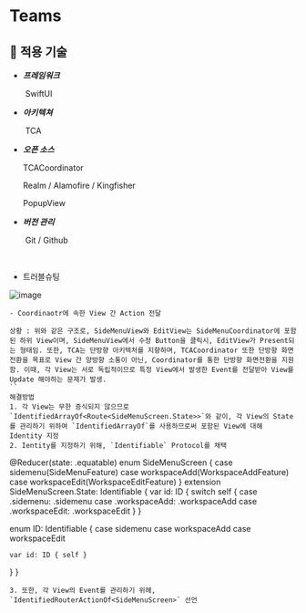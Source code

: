 # Teams

## 🔆 **적용 기술**

* ***프레임워크***

  ​	SwiftUI

* ***아키텍쳐***

  ​	TCA

* ***오픈 소스***

    TCACoordinator
  
    Realm / Alamofire /	Kingfisher
  
    PopupView

* ***버전 관리***

  ​	Git / Github

  <br>


* 트러블슈팅

![image](https://github.com/Jin0331/Teams/assets/42958809/03bca249-7e30-45cf-800b-001335699d91)

```
- Coordinaotr에 속한 View 간 Action 전달

상황 : 위와 같은 구조로, SideMenuView와 EditView는 SideMenuCoordinator에 포함된 하위 View이며, SideMenuView에서 수정 Button을 클릭시, EditView가 Present되는 형태임. 또한, TCA는 단방향 아키텍처를 지향하며, TCACoordinator 또한 단방향 화면 전환을 목표로 View 간 양방향 소통이 아닌, Coordinator를 통한 단방향 화면전환을 지원함. 이때, 각 View는 서로 독립적이므로 특정 View에서 발생한 Event를 전달받아 View를 Update 해야하는 문제가 발생.
``
해결방법
1. 각 View는 무한 증식되지 않으므로 `IdentifiedArrayOf<Route<SideMenuScreen.State>>`와 같이, 각 View의 State를 관리하기 위하여 `IdentifiedArrayOf`를 사용하므로써 포함된 View에 대해 Identity 지정
2. Ientity를 지정하기 위해, `Identifiable` Protocol를 채택
```
@Reducer(state: .equatable)
enum SideMenuScreen {
    case sidemenu(SideMenuFeature)
    case workspaceAdd(WorkspaceAddFeature)
    case workspaceEdit(WorkspaceEditFeature)
}
extension SideMenuScreen.State: Identifiable {
  var id: ID {
    switch self {
    case .sidemenu:
            .sidemenu
    case .workspaceAdd:
            .workspaceAdd
    case .workspaceEdit:
            .workspaceEdit
    }
  }

  enum ID: Identifiable {
    case sidemenu
    case workspaceAdd
    case workspaceEdit

    var id: ID { self }
  }
}

```
3. 또한, 각 View의 Event를 관리하기 위헤, `IdentifiedRouterActionOf<SideMenuScreen>` 선언
